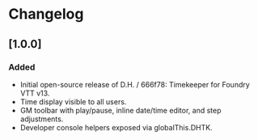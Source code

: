 # Changelog

## [1.0.0]

### Added
- Initial open-source release of D.H. / 666f78: Timekeeper for Foundry VTT v13.
- Time display visible to all users.
- GM toolbar with play/pause, inline date/time editor, and step adjustments.
- Developer console helpers exposed via globalThis.DHTK.

